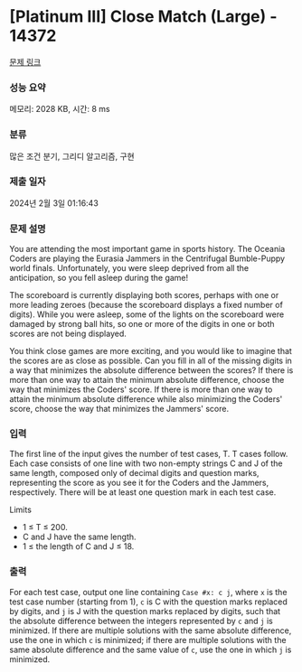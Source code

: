 # [Platinum III] Close Match (Large) - 14372 

[문제 링크](https://www.acmicpc.net/problem/14372) 

### 성능 요약

메모리: 2028 KB, 시간: 8 ms

### 분류

많은 조건 분기, 그리디 알고리즘, 구현

### 제출 일자

2024년 2월 3일 01:16:43

### 문제 설명

<p>You are attending the most important game in sports history. The Oceania Coders are playing the Eurasia Jammers in the Centrifugal Bumble-Puppy world finals. Unfortunately, you were sleep deprived from all the anticipation, so you fell asleep during the game!</p>

<p>The scoreboard is currently displaying both scores, perhaps with one or more leading zeroes (because the scoreboard displays a fixed number of digits). While you were asleep, some of the lights on the scoreboard were damaged by strong ball hits, so one or more of the digits in one or both scores are not being displayed.</p>

<p>You think close games are more exciting, and you would like to imagine that the scores are as close as possible. Can you fill in all of the missing digits in a way that minimizes the absolute difference between the scores? If there is more than one way to attain the minimum absolute difference, choose the way that minimizes the Coders' score. If there is more than one way to attain the minimum absolute difference while also minimizing the Coders' score, choose the way that minimizes the Jammers' score.</p>

### 입력 

 <p>The first line of the input gives the number of test cases, T. T cases follow. Each case consists of one line with two non-empty strings C and J of the same length, composed only of decimal digits and question marks, representing the score as you see it for the Coders and the Jammers, respectively. There will be at least one question mark in each test case.</p>

<p>Limits</p>

<ul>
	<li>1 ≤ T ≤ 200.</li>
	<li>C and J have the same length.</li>
	<li>1 ≤ the length of C and J ≤ 18.</li>
</ul>

### 출력 

 <p>For each test case, output one line containing <code>Case #x: c j</code>, where <code>x</code> is the test case number (starting from 1), <code>c</code> is C with the question marks replaced by digits, and <code>j</code> is J with the question marks replaced by digits, such that the absolute difference between the integers represented by <code>c</code> and <code>j</code> is minimized. If there are multiple solutions with the same absolute difference, use the one in which <code>c</code> is minimized; if there are multiple solutions with the same absolute difference and the same value of <code>c</code>, use the one in which <code>j</code> is minimized.</p>


